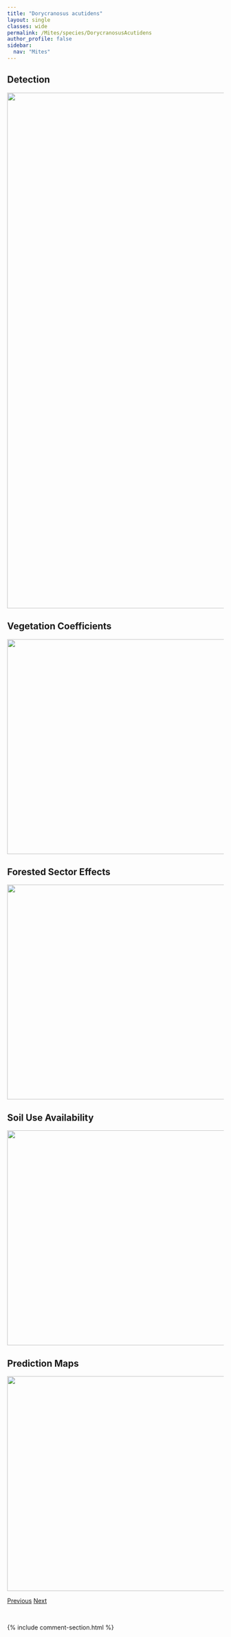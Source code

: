 ```yaml
---
title: "Dorycranosus acutidens"
layout: single
classes: wide
permalink: /Mites/species/DorycranosusAcutidens
author_profile: false
sidebar:
  nav: "Mites"
---
```


<h2>Detection</h2>

<a href="https://drive.google.com/uc?export=view&id=1S1TVsL0D40N3RhNNn0F5mnOquZKLBQJC">
<img src="https://drive.google.com/uc?export=view&id=1S1TVsL0D40N3RhNNn0F5mnOquZKLBQJC" height = "1200" width = "800">
</a>


<h2>Vegetation Coefficients</h2>

<a href="https://drive.google.com/uc?export=view&id=1OYG_gZcY9o5GPWk_FJ9AygXJDhrKU92m">
<img src="https://drive.google.com/uc?export=view&id=1OYG_gZcY9o5GPWk_FJ9AygXJDhrKU92m" height = "500" width = "1000">
</a>


<h2>Forested Sector Effects</h2>

<a href="https://drive.google.com/uc?export=view&id=1ADcXqXZGTVcfyyy3UsyqjItkoHz5lauk">
<img src="https://drive.google.com/uc?export=view&id=1ADcXqXZGTVcfyyy3UsyqjItkoHz5lauk" height = "500" width = "1000">
</a>


<h2>Soil Use Availability</h2>

<a href="https://drive.google.com/uc?export=view&id=1YFkc3COhXLhBkYezkz0DgLFOnmWzzuKc">
<img src="https://drive.google.com/uc?export=view&id=1YFkc3COhXLhBkYezkz0DgLFOnmWzzuKc" height = "500" width = "1000">
</a>


<h2>Prediction Maps</h2>

<a href="https://drive.google.com/uc?export=view&id=11_CGJNFS6LKYlW-WVwTTpUR0rxan8Dl2">
<img src="https://drive.google.com/uc?export=view&id=11_CGJNFS6LKYlW-WVwTTpUR0rxan8Dl2" height = "500" width = "1000">
</a>


<a href="/DevelopmentWebsite/Mites/species/DometorinaPlantivaga" class="pagination--pager" title="Dometorina plantivaga">Previous</a> <a href="/DevelopmentWebsite/Mites/species/DorycranosusParallelus" class="pagination--pager" title="Dorycranosus parallelus">Next</a>

<p>&nbsp;</p>

{% include comment-section.html %}

